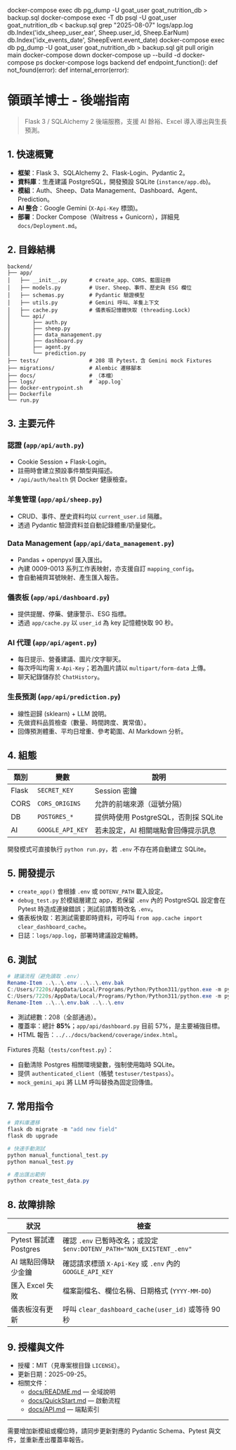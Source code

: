 docker-compose exec db pg_dump -U goat_user goat_nutrition_db > backup.sql
docker-compose exec -T db psql -U goat_user goat_nutrition_db < backup.sql
grep "2025-08-07" logs/app.log
db.Index('idx_sheep_user_ear', Sheep.user_id, Sheep.EarNum)
db.Index('idx_events_date', SheepEvent.event_date)
docker-compose exec db pg_dump -U goat_user goat_nutrition_db > backup.sql
git pull origin main
docker-compose down
docker-compose up --build -d
docker-compose ps
docker-compose logs backend
def endpoint_function():
def not_found(error):
def internal_error(error):
# 領頭羊博士 - 後端指南

> Flask 3 / SQLAlchemy 2 後端服務，支援 AI 餘裕、Excel 導入導出與生長預測。

## 1. 快速概覽

- **框架**：Flask 3、SQLAlchemy 2、Flask-Login、Pydantic 2。
- **資料庫**：生產建議 PostgreSQL，開發預設 SQLite (`instance/app.db`)。
- **模組**：Auth、Sheep、Data Management、Dashboard、Agent、Prediction。
- **AI 整合**：Google Gemini (`X-Api-Key` 標頭)。
- **部署**：Docker Compose（Waitress + Gunicorn），詳細見 `docs/Deployment.md`。

## 2. 目錄結構

```
backend/
├── app/
│   ├── __init__.py       # create_app、CORS、藍圖註冊
│   ├── models.py         # User、Sheep、事件、歷史與 ESG 欄位
│   ├── schemas.py        # Pydantic 驗證模型
│   ├── utils.py          # Gemini 呼叫、羊隻上下文
│   ├── cache.py          # 儀表板記憶體快取 (threading.Lock)
│   └── api/
│       ├── auth.py
│       ├── sheep.py
│       ├── data_management.py
│       ├── dashboard.py
│       ├── agent.py
│       └── prediction.py
├── tests/                # 208 項 Pytest，含 Gemini mock Fixtures
├── migrations/           # Alembic 遷移腳本
├── docs/                 # （本檔）
├── logs/                 # `app.log`
├── docker-entrypoint.sh
├── Dockerfile
└── run.py
```

## 3. 主要元件

### 認證 (`app/api/auth.py`)
- Cookie Session + Flask-Login。
- 註冊時會建立預設事件類型與描述。
- `/api/auth/health` 供 Docker 健康檢查。

### 羊隻管理 (`app/api/sheep.py`)
- CRUD、事件、歷史資料均以 `current_user.id` 隔離。
- 透過 Pydantic 驗證資料並自動記錄體重/奶量變化。

### Data Management (`app/api/data_management.py`)
- Pandas + openpyxl 匯入匯出。
- 內建 0009-0013 系列工作表映射，亦支援自訂 `mapping_config`。
- 會自動補齊耳號映射、產生匯入報告。

### 儀表板 (`app/api/dashboard.py`)
- 提供提醒、停藥、健康警示、ESG 指標。
- 透過 `app/cache.py` 以 `user_id` 為 key 記憶體快取 90 秒。

### AI 代理 (`app/api/agent.py`)
- 每日提示、營養建議、圖片/文字聊天。
- 每次呼叫均需 `X-Api-Key`；若為圖片請以 `multipart/form-data` 上傳。
- 聊天紀錄儲存於 `ChatHistory`。

### 生長預測 (`app/api/prediction.py`)
- 線性迴歸 (sklearn) + LLM 說明。
- 先做資料品質檢查（數量、時間跨度、異常值）。
- 回傳預測體重、平均日增重、參考範圍、AI Markdown 分析。

## 4. 組態

| 類別 | 變數 | 說明 |
|------|------|------|
| Flask | `SECRET_KEY` | Session 密鑰 |
| CORS | `CORS_ORIGINS` | 允許的前端來源（逗號分隔） |
| DB | `POSTGRES_*` | 提供時使用 PostgreSQL，否則採 SQLite |
| AI | `GOOGLE_API_KEY` | 若未設定，AI 相關端點會回傳提示訊息 |

開發模式可直接執行 `python run.py`，若 `.env` 不存在將自動建立 SQLite。

## 5. 開發提示

- `create_app()` 會根據 `.env` 或 `DOTENV_PATH` 載入設定。
- `debug_test.py` 於模組層建立 app，若保留 `.env` 內的 PostgreSQL 設定會在 Pytest 時造成連線錯誤；測試前請暫時改名 `.env`。
- 儀表板快取：若測試需要即時資料，可呼叫 `from app.cache import clear_dashboard_cache`。
- 日誌：`logs/app.log`，部署時建議設定輪轉。

## 6. 測試

```powershell
# 建議流程（避免讀取 .env）
Rename-Item ..\..\.env ..\..\.env.bak
C:/Users/7220s/AppData/Local/Programs/Python/Python311/python.exe -m pytest
C:/Users/7220s/AppData/Local/Programs/Python/Python311/python.exe -m pytest --cov=app --cov-report=term-missing --cov-report=html
Rename-Item ..\..\.env.bak ..\..\.env
```

- 測試總數：208（全部通過）。
- 覆蓋率：總計 **85%**；`app/api/dashboard.py` 目前 57%，是主要補強目標。
- HTML 報告：`../../docs/backend/coverage/index.html`。

Fixtures 亮點（`tests/conftest.py`）：
- 自動清除 Postgres 相關環境變數，強制使用臨時 SQLite。
- 提供 `authenticated_client`（帳號 `testuser/testpass`）。
- `mock_gemini_api` 將 LLM 呼叫替換為固定回傳值。

## 7. 常用指令

```powershell
# 資料庫遷移
flask db migrate -m "add new field"
flask db upgrade

# 快速手動測試
python manual_functional_test.py
python manual_test.py

# 產出匯出範例
python create_test_data.py
```

## 8. 故障排除

| 狀況 | 檢查 |
|------|------|
| Pytest 嘗試連 Postgres | 確認 `.env` 已暫時改名；或設定 `$env:DOTENV_PATH="NON_EXISTENT_.env"` |
| AI 端點回傳缺少金鑰 | 確認請求標頭 `X-Api-Key` 或 `.env` 內的 `GOOGLE_API_KEY` |
| 匯入 Excel 失敗 | 檔案副檔名、欄位名稱、日期格式 (`YYYY-MM-DD`) |
| 儀表板沒有更新 | 呼叫 `clear_dashboard_cache(user_id)` 或等待 90 秒 |

## 9. 授權與文件

- 授權：MIT（見專案根目錄 `LICENSE`）。
- 更新日期：2025-09-25。
- 相關文件：
  - [docs/README.md](../../docs/README.md) — 全域說明
  - [docs/QuickStart.md](../../docs/QuickStart.md) — 啟動流程
  - [docs/API.md](../../docs/API.md) — 端點索引

---

需要增加新模組或欄位時，請同步更新對應的 Pydantic Schema、Pytest 與文件，並重新產出覆蓋率報告。
